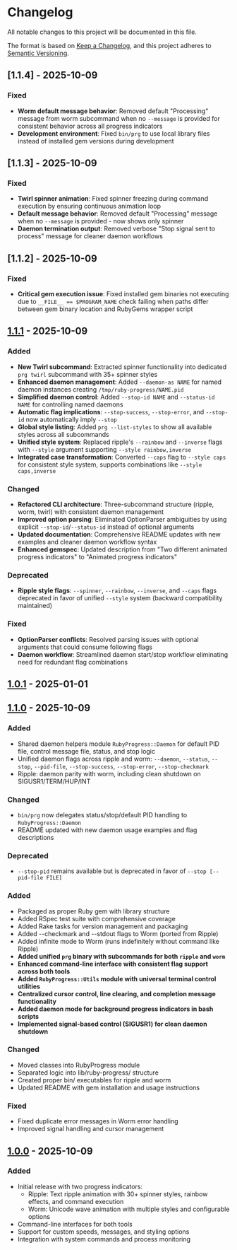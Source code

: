# Changelog

All notable changes to this project will be documented in this file.

The format is based on [Keep a Changelog](https://keepachangelog.com/en/1.0.0/),
and this project adheres to [Semantic Versioning](https://semver.org/spec/v2.0.0.html).

## [1.1.4] - 2025-10-09

### Fixed

- **Worm default message behavior**: Removed default "Processing" message from worm subcommand when no `--message` is provided for consistent behavior across all progress indicators
- **Development environment**: Fixed `bin/prg` to use local library files instead of installed gem versions during development

## [1.1.3] - 2025-10-09

### Fixed

- **Twirl spinner animation**: Fixed spinner freezing during command execution by ensuring continuous animation loop
- **Default message behavior**: Removed default "Processing" message when no `--message` is provided - now shows only spinner
- **Daemon termination output**: Removed verbose "Stop signal sent to process" message for cleaner daemon workflows

## [1.1.2] - 2025-10-09

### Fixed

- **Critical gem execution issue**: Fixed installed gem binaries not executing due to `__FILE__ == $PROGRAM_NAME` check failing when paths differ between gem binary location and RubyGems wrapper script

## [1.1.1] - 2025-10-09

### Added

- **New Twirl subcommand**: Extracted spinner functionality into dedicated `prg twirl` subcommand with 35+ spinner styles
- **Enhanced daemon management**: Added `--daemon-as NAME` for named daemon instances creating `/tmp/ruby-progress/NAME.pid`
- **Simplified daemon control**: Added `--stop-id NAME` and `--status-id NAME` for controlling named daemons
- **Automatic flag implications**: `--stop-success`, `--stop-error`, and `--stop-id` now automatically imply `--stop`
- **Global style listing**: Added `prg --list-styles` to show all available styles across all subcommands
- **Unified style system**: Replaced ripple's `--rainbow` and `--inverse` flags with `--style` argument supporting `--style rainbow,inverse`
- **Integrated case transformation**: Converted `--caps` flag to `--style caps` for consistent style system, supports combinations like `--style caps,inverse`

### Changed

- **Refactored CLI architecture**: Three-subcommand structure (ripple, worm, twirl) with consistent daemon management
- **Improved option parsing**: Eliminated OptionParser ambiguities by using explicit `--stop-id`/`--status-id` instead of optional arguments
- **Updated documentation**: Comprehensive README updates with new examples and cleaner daemon workflow syntax
- **Enhanced gemspec**: Updated description from "Two different animated progress indicators" to "Animated progress indicators"

### Deprecated

- **Ripple style flags**: `--spinner`, `--rainbow`, `--inverse`, and `--caps` flags deprecated in favor of unified `--style` system (backward compatibility maintained)

### Fixed

- **OptionParser conflicts**: Resolved parsing issues with optional arguments that could consume following flags
- **Daemon workflow**: Streamlined daemon start/stop workflow eliminating need for redundant flag combinations

## [1.0.1] - 2025-01-01

## [1.1.0] - 2025-10-09

### Added

- Shared daemon helpers module `RubyProgress::Daemon` for default PID file, control message file, status, and stop logic
- Unified daemon flags across ripple and worm: `--daemon`, `--status`, `--stop`, `--pid-file`, `--stop-success`, `--stop-error`, `--stop-checkmark`
- Ripple: daemon parity with worm, including clean shutdown on SIGUSR1/TERM/HUP/INT

### Changed

- `bin/prg` now delegates status/stop/default PID handling to `RubyProgress::Daemon`
- README updated with new daemon usage examples and flag descriptions

### Deprecated

- `--stop-pid` remains available but is deprecated in favor of `--stop [--pid-file FILE]`

### Added

- Packaged as proper Ruby gem with library structure
- Added RSpec test suite with comprehensive coverage
- Added Rake tasks for version management and packaging
- Added --checkmark and --stdout flags to Worm (ported from Ripple)
- Added infinite mode to Worm (runs indefinitely without command like Ripple)
- **Added unified `prg` binary with subcommands for both `ripple` and `worm`**
- **Enhanced command-line interface with consistent flag support across both tools**
- **Added `RubyProgress::Utils` module with universal terminal control utilities**
- **Centralized cursor control, line clearing, and completion message functionality**
- **Added daemon mode for background progress indicators in bash scripts**
- **Implemented signal-based control (SIGUSR1) for clean daemon shutdown**

### Changed

- Moved classes into RubyProgress module
- Separated logic into lib/ruby-progress/ structure
- Created proper bin/ executables for ripple and worm
- Updated README with gem installation and usage instructions

### Fixed

- Fixed duplicate error messages in Worm error handling
- Improved signal handling and cursor management

## [1.0.0] - 2025-10-09

### Added

- Initial release with two progress indicators:
  - Ripple: Text ripple animation with 30+ spinner styles, rainbow effects, and command execution
  - Worm: Unicode wave animation with multiple styles and configurable options
- Command-line interfaces for both tools
- Support for custom speeds, messages, and styling options
- Integration with system commands and process monitoring

[1.1.1]: https://github.com/ttscoff/ruby-progress/releases/tag/v1.1.1
[1.1.0]: https://github.com/ttscoff/ruby-progress/releases/tag/v1.1.0
[1.0.1]: https://github.com/ttscoff/ruby-progress/releases/tag/v1.0.1
[1.0.0]: https://github.com/ttscoff/ruby-progress/releases/tag/v1.0.0
